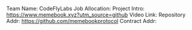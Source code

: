 Team Name: CodeFlyLabs
Job Allocation:
Project Intro: https://www.memebook.xyz?utm_source=github
Video Link:
Repository Addr: https://github.com/memebookprotocol
Contract Addr:
